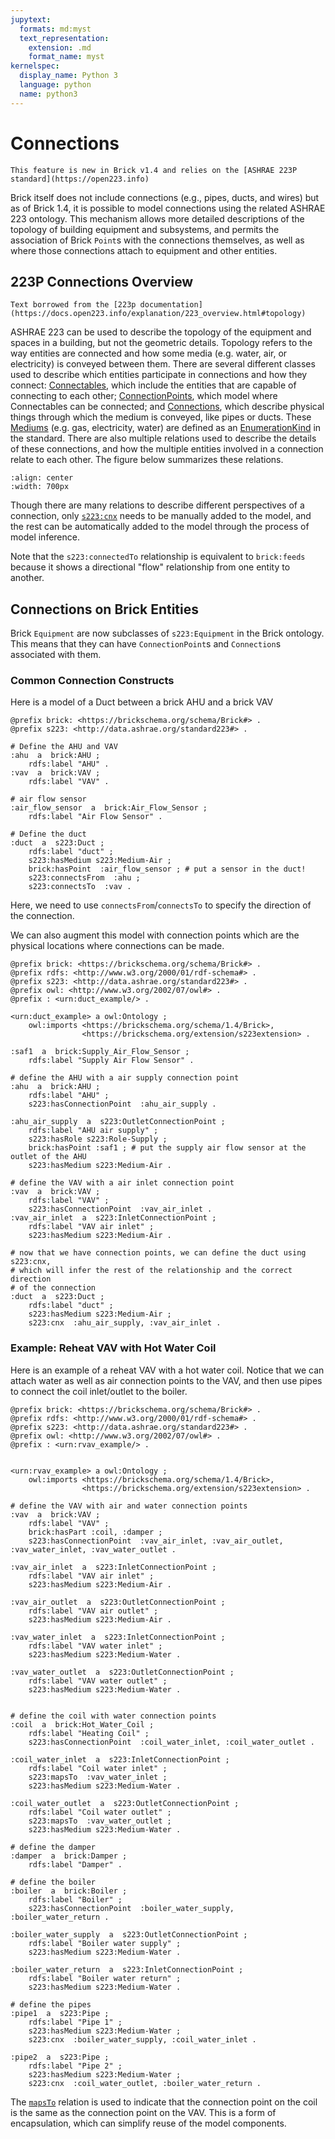 ```yaml
---
jupytext:
  formats: md:myst
  text_representation:
    extension: .md
    format_name: myst
kernelspec:
  display_name: Python 3
  language: python
  name: python3
---
```



Connections
===========

```{note}
This feature is new in Brick v1.4 and relies on the [ASHRAE 223P standard](https://open223.info)
```

Brick itself does not include connections (e.g., pipes, ducts, and wires) but as of Brick 1.4, it is possible to model connections using the related ASHRAE 223 ontology.
This mechanism allows more detailed descriptions of the topology of building equipment and subsystems, and permits the association of Brick `Point`s with the connections themselves, as well as where those connections attach to equipment and other entities.


## 223P Connections Overview

```{note}
Text borrowed from the [223p documentation](https://docs.open223.info/explanation/223_overview.html#topology)
```

ASHRAE 223 can be used to describe the topology of the equipment and spaces in a building, but not the geometric details.
Topology refers to the way entities are connected and how some media (e.g. water, air, or electricity) is conveyed between them.
There are several different classes used to describe which entities participate in connections and how they connect: [Connectables](https://explore.open223.info/s223/Connectable.html), which include the entities that are capable of connecting to each other; [ConnectionPoints](https://explore.open223.info/s223/ConnectionPoint.html), which model where Connectables can be connected; and [Connections](https://explore.open223.info/s223/Connection.html), which describe physical things through which the medium is conveyed, like pipes or ducts.
These [Mediums](https://explore.open223.info/s223/Substance-Medium.html) (e.g. gas, electricity, water) are defined as an [EnumerationKind](https://explore.open223.info/s223/EnumerationKind.html) in the standard.
There are also multiple relations used to describe the details of these connections, and how the multiple entities involved in a connection relate to each other.
The figure below summarizes these relations.

```{image} /img/connection-relationships.png
:align: center
:width: 700px
```

Though there are many relations to describe different perspectives of a connection, only [`s223:cnx`](https://explore.open223.info/s223/cnx.html) needs to be manually added to the model, and the rest can be automatically added to the model through the process of model inference.

Note that the `s223:connectedTo` relationship is equivalent to `brick:feeds` because it shows a directional "flow" relationship from one entity to another.

## Connections on Brick Entities

Brick `Equipment` are now subclasses of `s223:Equipment` in the Brick ontology.
This means that they can have `ConnectionPoint`s and `Connection`s associated with them.

### Common Connection Constructs

Here is a model of a Duct between a brick AHU and a brick VAV

```turtle
@prefix brick: <https://brickschema.org/schema/Brick#> .
@prefix s223: <http://data.ashrae.org/standard223#> .

# Define the AHU and VAV
:ahu  a  brick:AHU ;
    rdfs:label "AHU" .
:vav  a  brick:VAV ;
    rdfs:label "VAV" .

# air flow sensor
:air_flow_sensor  a  brick:Air_Flow_Sensor ;
    rdfs:label "Air Flow Sensor" .

# Define the duct
:duct  a  s223:Duct ;
    rdfs:label "duct" ;
    s223:hasMedium s223:Medium-Air ;
    brick:hasPoint  :air_flow_sensor ; # put a sensor in the duct!
    s223:connectsFrom  :ahu ;
    s223:connectsTo  :vav .
```

Here, we need to use `connectsFrom`/`connectsTo` to specify the direction of the connection.

We can also augment this model with connection points which are the physical locations where connections can be made.

```turtle
@prefix brick: <https://brickschema.org/schema/Brick#> .
@prefix rdfs: <http://www.w3.org/2000/01/rdf-schema#> .
@prefix s223: <http://data.ashrae.org/standard223#> .
@prefix owl: <http://www.w3.org/2002/07/owl#> .
@prefix : <urn:duct_example/> .

<urn:duct_example> a owl:Ontology ;
    owl:imports <https://brickschema.org/schema/1.4/Brick>,
                <https://brickschema.org/extension/s223extension> .

:saf1  a  brick:Supply_Air_Flow_Sensor ;
    rdfs:label "Supply Air Flow Sensor" .

# define the AHU with a air supply connection point
:ahu  a  brick:AHU ;
    rdfs:label "AHU" ;
    s223:hasConnectionPoint  :ahu_air_supply .

:ahu_air_supply  a  s223:OutletConnectionPoint ;
    rdfs:label "AHU air supply" ;
    s223:hasRole s223:Role-Supply ;
    brick:hasPoint :saf1 ; # put the supply air flow sensor at the outlet of the AHU
    s223:hasMedium s223:Medium-Air .

# define the VAV with a air inlet connection point
:vav  a  brick:VAV ;
    rdfs:label "VAV" ;
    s223:hasConnectionPoint  :vav_air_inlet .
:vav_air_inlet  a  s223:InletConnectionPoint ;
    rdfs:label "VAV air inlet" ;
    s223:hasMedium s223:Medium-Air .

# now that we have connection points, we can define the duct using s223:cnx,
# which will infer the rest of the relationship and the correct direction
# of the connection
:duct  a  s223:Duct ;
    rdfs:label "duct" ;
    s223:hasMedium s223:Medium-Air ;
    s223:cnx  :ahu_air_supply, :vav_air_inlet .
```

### Example: Reheat VAV with Hot Water Coil

Here is an example of a reheat VAV with a hot water coil.
Notice that we can attach water as well as air connection points to the VAV, and then use pipes to connect the coil inlet/outlet to the boiler.

```turtle
@prefix brick: <https://brickschema.org/schema/Brick#> .
@prefix rdfs: <http://www.w3.org/2000/01/rdf-schema#> .
@prefix s223: <http://data.ashrae.org/standard223#> .
@prefix owl: <http://www.w3.org/2002/07/owl#> .
@prefix : <urn:rvav_example/> .


<urn:rvav_example> a owl:Ontology ;
    owl:imports <https://brickschema.org/schema/1.4/Brick>,
                <https://brickschema.org/extension/s223extension> .

# define the VAV with air and water connection points
:vav  a  brick:VAV ;
    rdfs:label "VAV" ;
    brick:hasPart :coil, :damper ;
    s223:hasConnectionPoint  :vav_air_inlet, :vav_air_outlet, :vav_water_inlet, :vav_water_outlet .

:vav_air_inlet  a  s223:InletConnectionPoint ;
    rdfs:label "VAV air inlet" ;
    s223:hasMedium s223:Medium-Air .

:vav_air_outlet  a  s223:OutletConnectionPoint ;
    rdfs:label "VAV air outlet" ;
    s223:hasMedium s223:Medium-Air .

:vav_water_inlet  a  s223:InletConnectionPoint ;
    rdfs:label "VAV water inlet" ;
    s223:hasMedium s223:Medium-Water .

:vav_water_outlet  a  s223:OutletConnectionPoint ;
    rdfs:label "VAV water outlet" ;
    s223:hasMedium s223:Medium-Water .


# define the coil with water connection points
:coil  a  brick:Hot_Water_Coil ;
    rdfs:label "Heating Coil" ;
    s223:hasConnectionPoint  :coil_water_inlet, :coil_water_outlet .

:coil_water_inlet  a  s223:InletConnectionPoint ;
    rdfs:label "Coil water inlet" ;
    s223:mapsTo  :vav_water_inlet ;
    s223:hasMedium s223:Medium-Water .

:coil_water_outlet  a  s223:OutletConnectionPoint ;
    rdfs:label "Coil water outlet" ;
    s223:mapsTo  :vav_water_outlet ;
    s223:hasMedium s223:Medium-Water .

# define the damper
:damper  a  brick:Damper ;
    rdfs:label "Damper" .

# define the boiler
:boiler  a  brick:Boiler ;
    rdfs:label "Boiler" ;
    s223:hasConnectionPoint  :boiler_water_supply, :boiler_water_return .

:boiler_water_supply  a  s223:OutletConnectionPoint ;
    rdfs:label "Boiler water supply" ;
    s223:hasMedium s223:Medium-Water .

:boiler_water_return  a  s223:InletConnectionPoint ;
    rdfs:label "Boiler water return" ;
    s223:hasMedium s223:Medium-Water .

# define the pipes
:pipe1  a  s223:Pipe ;
    rdfs:label "Pipe 1" ;
    s223:hasMedium s223:Medium-Water ;
    s223:cnx  :boiler_water_supply, :coil_water_inlet .

:pipe2  a  s223:Pipe ;
    rdfs:label "Pipe 2" ;
    s223:hasMedium s223:Medium-Water ;
    s223:cnx  :coil_water_outlet, :boiler_water_return .
```

The [`mapsTo`](https://explore.open223.info/s223/mapsTo.html) relation is used to indicate that the connection point on the coil is the same as the connection point on the VAV.
This is a form of encapsulation, which can simplify reuse of the model components.
